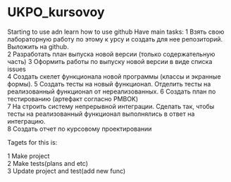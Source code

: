 # UKPO_kursovoy
Starting to use adn learn how to use github Have main tasks:
1 Взять свою лабораторную работу по этому к урсу и создать для нее репозиторий. Выложить на github.   
2 Разработать план выпуска новой версии (только содержательную часть) 
3 Оформить работы по выпуску новой версии в виде списка issues  
4 Создать скелет функционала новой программы (классы и экранные формы). 
5 Создать тесты на новый функционал. Отделить тесты на реализованный функционал от нереализованных. 
6 Создать план по тестированию (артефакт согласно PMBOK)  
7 На строить систему непрерывной интеграции. Сделать так, чтобы тесты на реализованный функционал выполнялись в ответ на интеграцию.  
8 Создать отчет по курсовому проектировании 


Tagets for this is:

  1 Make project  
  2 Make tests(plans and etc)   
  3 Update project and test(add new func) 
  

